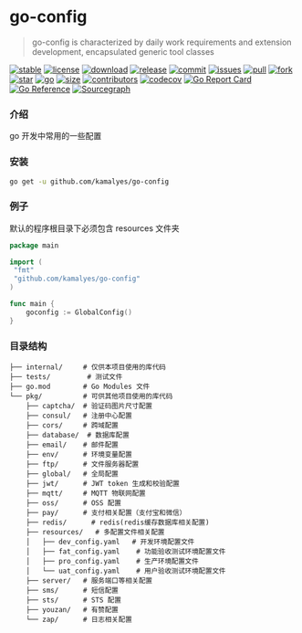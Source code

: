 # go-config

> go-config is characterized by daily work requirements and extension development, encapsulated generic tool classes

[![stable](https://img.shields.io/badge/stable-stable-green.svg)](https://github.com/kamalyes/go-config)
[![license](https://img.shields.io/github/license/kamalyes/go-config)]()
[![download](https://img.shields.io/github/downloads/kamalyes/go-config/total)]()
[![release](https://img.shields.io/github/v/release/kamalyes/go-config)]()
[![commit](https://img.shields.io/github/last-commit/kamalyes/go-config)]()
[![issues](https://img.shields.io/github/issues/kamalyes/go-config)]()
[![pull](https://img.shields.io/github/issues-pr/kamalyes/go-config)]()
[![fork](https://img.shields.io/github/forks/kamalyes/go-config)]()
[![star](https://img.shields.io/github/stars/kamalyes/go-config)]()
[![go](https://img.shields.io/github/go-mod/go-version/kamalyes/go-config)]()
[![size](https://img.shields.io/github/repo-size/kamalyes/go-config)]()
[![contributors](https://img.shields.io/github/contributors/kamalyes/go-config)]()
[![codecov](https://codecov.io/gh/kamalyes/go-config/branch/master/graph/badge.svg)](https://codecov.io/gh/kamalyes/go-config)
[![Go Report Card](https://goreportcard.com/badge/github.com/kamalyes/go-config)](https://goreportcard.com/report/github.com/kamalyes/go-config)
[![Go Reference](https://pkg.go.dev/badge/github.com/kamalyes/go-config?status.svg)](https://pkg.go.dev/github.com/kamalyes/go-config?tab=doc)
[![Sourcegraph](https://sourcegraph.com/github.com/kamalyes/go-config/-/badge.svg)](https://sourcegraph.com/github.com/kamalyes/go-config?badge)

### 介绍

go 开发中常用的一些配置

### 安装

```bash
go get -u github.com/kamalyes/go-config
```

### 例子

默认的程序根目录下必须包含 resources 文件夹

```go
package main

import (
 "fmt"
 "github.com/kamalyes/go-config"
)

func main {
    goconfig := GlobalConfig()
}


```

### 目录结构

```shell
├── internal/     # 仅供本项目使用的库代码
├── tests/         # 测试文件
├── go.mod        # Go Modules 文件
└── pkg/          # 可供其他项目使用的库代码
    ├── captcha/  # 验证码图片尺寸配置
    ├── consul/   # 注册中心配置
    ├── cors/     # 跨域配置
    ├── database/  # 数据库配置
    ├── email/    # 邮件配置
    ├── env/      # 环境变量配置
    ├── ftp/      # 文件服务器配置
    ├── global/   # 全局配置
    ├── jwt/      # JWT token 生成和校验配置
    ├── mqtt/     # MQTT 物联网配置
    ├── oss/      # OSS 配置
    ├── pay/      # 支付相关配置（支付宝和微信）
    ├── redis/      # redis(redis缓存数据库相关配置)
    ├── resources/   # 多配置文件相关配置
    │   ├── dev_config.yaml   # 开发环境配置文件
    │   ├── fat_config.yaml    # 功能验收测试环境配置文件
    │   ├── pro_config.yaml    # 生产环境配置文件
    │   └── uat_config.yaml    # 用户验收测试环境配置文件
    ├── server/   # 服务端口等相关配置
    ├── sms/      # 短信配置
    ├── sts/      # STS 配置
    ├── youzan/   # 有赞配置
    └── zap/      # 日志相关配置
```
